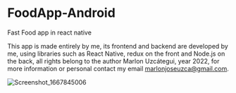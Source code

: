 # FoodApp-Android
Fast Food app in react native

This app is made entirely by me, its frontend and backend are developed by me, using libraries such as React Native, redux on the front and Node.js on the back, all rights belong to the author Marlon Uzcátegui, year 2022, for more information or personal contact my email marlonjoseuzca@gmail.com.

![Screenshot_1667845006](https://user-images.githubusercontent.com/79544451/200416293-1efc50cc-53fa-438b-8270-5212e52069c3.png)
